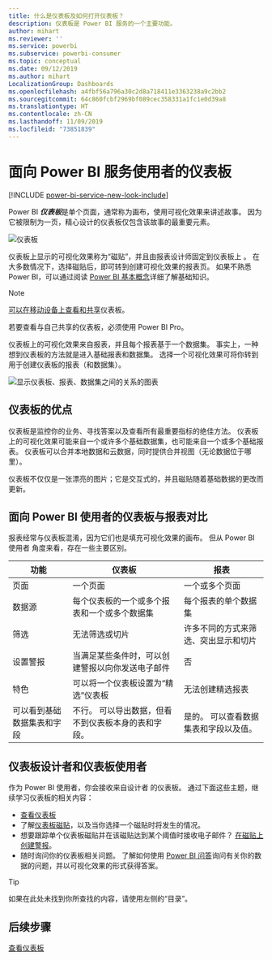 ```yaml
---
title: 什么是仪表板及如何打开仪表板？
description: 仪表板是 Power BI 服务的一个主要功能。
author: mihart
ms.reviewer: ''
ms.service: powerbi
ms.subservice: powerbi-consumer
ms.topic: conceptual
ms.date: 09/12/2019
ms.author: mihart
LocalizationGroup: Dashboards
ms.openlocfilehash: a4fbf56a796a30c2d8a718411e3363238a9c2bb2
ms.sourcegitcommit: 64c860fcbf2969bf089cec358331a1fc1e0d39a8
ms.translationtype: HT
ms.contentlocale: zh-CN
ms.lasthandoff: 11/09/2019
ms.locfileid: "73851839"
---
```

# <a name="dashboards-for-power-bi-service-consumers"></a>面向 Power BI 服务使用者的仪表板

[!INCLUDE [power-bi-service-new-look-include](../includes/power-bi-service-new-look-include.md)]

Power BI ***仪表板***是单个页面，通常称为画布，使用可视化效果来讲述故事。 因为它被限制为一页，精心设计的仪表板仅包含该故事的最重要元素。

![仪表板](media/end-user-dashboards/power-bi-dashboard2.png)

仪表板上显示的可视化效果称为“磁贴”，并且由报表设计师固定到仪表板上    。 在大多数情况下，选择磁贴后，即可转到创建可视化效果的报表页。 如果不熟悉 Power BI，可以通过阅读 [Power BI 基本概念](end-user-basic-concepts.md)详细了解基础知识。

> [!NOTE]
> [可以在移动设备上查看和共享](mobile/mobile-apps-view-dashboard.md)仪表板。
>
> 若要查看与自己共享的仪表板，必须使用 Power BI Pro。
> 

仪表板上的可视化效果来自报表，并且每个报表基于一个数据集。 事实上，一种想到仪表板的方法就是进入基础报表和数据集。 选择一个可视化效果可将你转到用于创建仪表板的报表（和数据集）。

![显示仪表板、报表、数据集之间的关系的图表](media/end-user-dashboards/power-bi-diagram.png)

## <a name="advantages-of-dashboards"></a>仪表板的优点
仪表板是监控你的业务、寻找答案以及查看所有最重要指标的绝佳方法。 仪表板上的可视化效果可能来自一个或许多个基础数据集，也可能来自一个或多个基础报表。 仪表板可以合并本地数据和云数据，同时提供合并视图（无论数据位于哪里）。

仪表板不仅仅是一张漂亮的图片；它是交互式的，并且磁贴随着基础数据的更改而更新。

## <a name="dashboards-versus-reports-for-power-bi-consumers"></a>面向 Power BI 使用者的仪表板与报表对比
报表经常与仪表板混淆，因为它们也是填充可视化效果的画布。 但从 Power BI 使用者  角度来看，存在一些主要区别。

| **功能** | **仪表板** | **报表** |
| --- | --- | --- |
| 页面 |一个页面 |一个或多个页面 |
| 数据源 |每个仪表板的一个或多个报表和一个或多个数据集 |每个报表的单个数据集 |
| 筛选 |无法筛选或切片 |许多不同的方式来筛选、突出显示和切片 |
| 设置警报 |当满足某些条件时，可以创建警报以向你发送电子邮件 |否 |
| 特色 |可以将一个仪表板设置为“精选”仪表板 |无法创建精选报表 |
| 可以看到基础数据集表和字段 |不行。 可以导出数据，但看不到仪表板本身的表和字段。 |是的。 可以查看数据集表和字段以及值。 |


## <a name="dashboard-designers-and-dashboard-consumers"></a>仪表板设计者和仪表板使用者
作为 Power BI 使用者，你会接收来自设计者  的仪表板。 通过下面这些主题，继续学习仪表板的相关内容：

* [查看仪表板](end-user-dashboard-open.md)
* 了解[仪表板磁贴](end-user-tiles.md)，以及当你选择一个磁贴时将发生的情况。
* 想要跟踪单个仪表板磁贴并在该磁贴达到某个阈值时接收电子邮件？ [在磁贴上创建警报](end-user-alerts.md)。
* 随时询问你的仪表板相关问题。 了解如何使用 [Power BI 问答](end-user-q-and-a.md)询问有关你的数据的问题，并以可视化效果的形式获得答案。

> [!TIP]
> 如果在此处未找到你所查找的内容，请使用左侧的“目录”。
> 

## <a name="next-steps"></a>后续步骤
[查看仪表板](end-user-dashboard-open.md) 